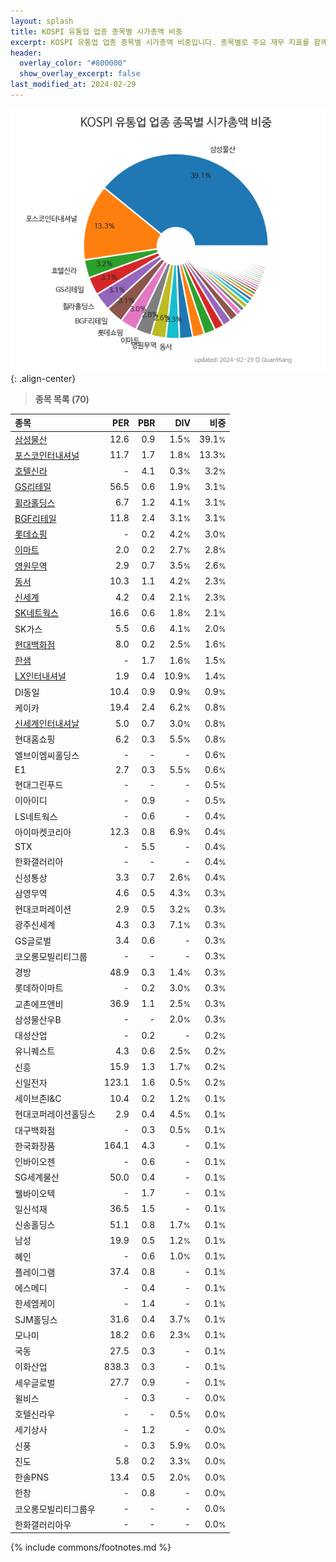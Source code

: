 ```yaml
---
layout: splash
title: KOSPI 유통업 업종 종목별 시가총액 비중
excerpt: KOSPI 유통업 업종 종목별 시가총액 비중입니다. 종목별로 주요 재무 지표를 함께 표시합니다.
header:
  overlay_color: "#800000"
  show_overlay_excerpt: false
last_modified_at: 2024-02-29
---
```



![KOSPI 유통업 업종 종목별 시가총액 비중](/stats/sector/images/kospi_업종_유통업_종목.png){: .align-center}


> **종목 목록 (70)**<a id="list"></a>

| **종목** | **PER** | **PBR** | **DIV** | **비중** |
| :------- | ------: | ------: | ------: | -------: |
| [삼성물산](/028260/) | 12.6 | 0.9 | 1.5<small>%</small> | 39.1<small>%</small> |
| [포스코인터내셔널](/047050/) | 11.7 | 1.7 | 1.8<small>%</small> | 13.3<small>%</small> |
| [호텔신라](/008770/) | - | 4.1 | 0.3<small>%</small> | 3.2<small>%</small> |
| [GS리테일](/007070/) | 56.5 | 0.6 | 1.9<small>%</small> | 3.1<small>%</small> |
| [휠라홀딩스](/081660/) | 6.7 | 1.2 | 4.1<small>%</small> | 3.1<small>%</small> |
| [BGF리테일](/282330/) | 11.8 | 2.4 | 3.1<small>%</small> | 3.1<small>%</small> |
| [롯데쇼핑](/023530/) | - | 0.2 | 4.2<small>%</small> | 3.0<small>%</small> |
| [이마트](/139480/) | 2.0 | 0.2 | 2.7<small>%</small> | 2.8<small>%</small> |
| [영원무역](/111770/) | 2.9 | 0.7 | 3.5<small>%</small> | 2.6<small>%</small> |
| [동서](/026960/) | 10.3 | 1.1 | 4.2<small>%</small> | 2.3<small>%</small> |
| [신세계](/004170/) | 4.2 | 0.4 | 2.1<small>%</small> | 2.3<small>%</small> |
| [SK네트웍스](/001740/) | 16.6 | 0.6 | 1.8<small>%</small> | 2.1<small>%</small> |
| SK가스 | 5.5 | 0.6 | 4.1<small>%</small> | 2.0<small>%</small> |
| [현대백화점](/069960/) | 8.0 | 0.2 | 2.5<small>%</small> | 1.6<small>%</small> |
| [한샘](/009240/) | - | 1.7 | 1.6<small>%</small> | 1.5<small>%</small> |
| [LX인터내셔널](/001120/) | 1.9 | 0.4 | 10.9<small>%</small> | 1.4<small>%</small> |
| DI동일 | 10.4 | 0.9 | 0.9<small>%</small> | 0.9<small>%</small> |
| 케이카 | 19.4 | 2.4 | 6.2<small>%</small> | 0.8<small>%</small> |
| [신세계인터내셔날](/031430/) | 5.0 | 0.7 | 3.0<small>%</small> | 0.8<small>%</small> |
| 현대홈쇼핑 | 6.2 | 0.3 | 5.5<small>%</small> | 0.8<small>%</small> |
| 엘브이엠씨홀딩스 | - | - | - | 0.6<small>%</small> |
| E1 | 2.7 | 0.3 | 5.5<small>%</small> | 0.6<small>%</small> |
| 현대그린푸드 | - | - | - | 0.5<small>%</small> |
| 이아이디 | - | 0.9 | - | 0.5<small>%</small> |
| LS네트웍스 | - | 0.6 | - | 0.4<small>%</small> |
| 아이마켓코리아 | 12.3 | 0.8 | 6.9<small>%</small> | 0.4<small>%</small> |
| STX | - | 5.5 | - | 0.4<small>%</small> |
| 한화갤러리아 | - | - | - | 0.4<small>%</small> |
| 신성통상 | 3.3 | 0.7 | 2.6<small>%</small> | 0.4<small>%</small> |
| 삼영무역 | 4.6 | 0.5 | 4.3<small>%</small> | 0.3<small>%</small> |
| 현대코퍼레이션 | 2.9 | 0.5 | 3.2<small>%</small> | 0.3<small>%</small> |
| 광주신세계 | 4.3 | 0.3 | 7.1<small>%</small> | 0.3<small>%</small> |
| GS글로벌 | 3.4 | 0.6 | - | 0.3<small>%</small> |
| 코오롱모빌리티그룹 | - | - | - | 0.3<small>%</small> |
| 경방 | 48.9 | 0.3 | 1.4<small>%</small> | 0.3<small>%</small> |
| 롯데하이마트 | - | 0.2 | 3.0<small>%</small> | 0.3<small>%</small> |
| 교촌에프앤비 | 36.9 | 1.1 | 2.5<small>%</small> | 0.3<small>%</small> |
| 삼성물산우B | - | - | 2.0<small>%</small> | 0.3<small>%</small> |
| 대성산업 | - | 0.2 | - | 0.2<small>%</small> |
| 유니퀘스트 | 4.3 | 0.6 | 2.5<small>%</small> | 0.2<small>%</small> |
| 신흥 | 15.9 | 1.3 | 1.7<small>%</small> | 0.2<small>%</small> |
| 신일전자 | 123.1 | 1.6 | 0.5<small>%</small> | 0.2<small>%</small> |
| 세이브존I&C | 10.4 | 0.2 | 1.2<small>%</small> | 0.1<small>%</small> |
| 현대코퍼레이션홀딩스 | 2.9 | 0.4 | 4.5<small>%</small> | 0.1<small>%</small> |
| 대구백화점 | - | 0.3 | 0.5<small>%</small> | 0.1<small>%</small> |
| 한국화장품 | 164.1 | 4.3 | - | 0.1<small>%</small> |
| 인바이오젠 | - | 0.6 | - | 0.1<small>%</small> |
| SG세계물산 | 50.0 | 0.4 | - | 0.1<small>%</small> |
| 웰바이오텍 | - | 1.7 | - | 0.1<small>%</small> |
| 일신석재 | 36.5 | 1.5 | - | 0.1<small>%</small> |
| 신송홀딩스 | 51.1 | 0.8 | 1.7<small>%</small> | 0.1<small>%</small> |
| 남성 | 19.9 | 0.5 | 1.2<small>%</small> | 0.1<small>%</small> |
| 혜인 | - | 0.6 | 1.0<small>%</small> | 0.1<small>%</small> |
| 플레이그램 | 37.4 | 0.8 | - | 0.1<small>%</small> |
| 에스메디 | - | 0.4 | - | 0.1<small>%</small> |
| 한세엠케이 | - | 1.4 | - | 0.1<small>%</small> |
| SJM홀딩스 | 31.6 | 0.4 | 3.7<small>%</small> | 0.1<small>%</small> |
| 모나미 | 18.2 | 0.6 | 2.3<small>%</small> | 0.1<small>%</small> |
| 국동 | 27.5 | 0.3 | - | 0.1<small>%</small> |
| 이화산업 | 838.3 | 0.3 | - | 0.1<small>%</small> |
| 세우글로벌 | 27.7 | 0.9 | - | 0.1<small>%</small> |
| 윌비스 | - | 0.3 | - | 0.0<small>%</small> |
| 호텔신라우 | - | - | 0.5<small>%</small> | 0.0<small>%</small> |
| 세기상사 | - | 1.2 | - | 0.0<small>%</small> |
| 신풍 | - | 0.3 | 5.9<small>%</small> | 0.0<small>%</small> |
| 진도 | 5.8 | 0.2 | 3.3<small>%</small> | 0.0<small>%</small> |
| 한솔PNS | 13.4 | 0.5 | 2.0<small>%</small> | 0.0<small>%</small> |
| 한창 | - | 0.8 | - | 0.0<small>%</small> |
| 코오롱모빌리티그룹우 | - | - | - | 0.0<small>%</small> |
| 한화갤러리아우 | - | - | - | 0.0<small>%</small> |

{% include commons/footnotes.md %}